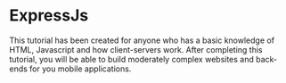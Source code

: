 # ExpressJs
This tutorial has been created for anyone who has a basic knowledge of HTML, Javascript and how client-servers work. After completing this tutorial, you will be able to build moderately complex websites and back-ends for you mobile applications.
